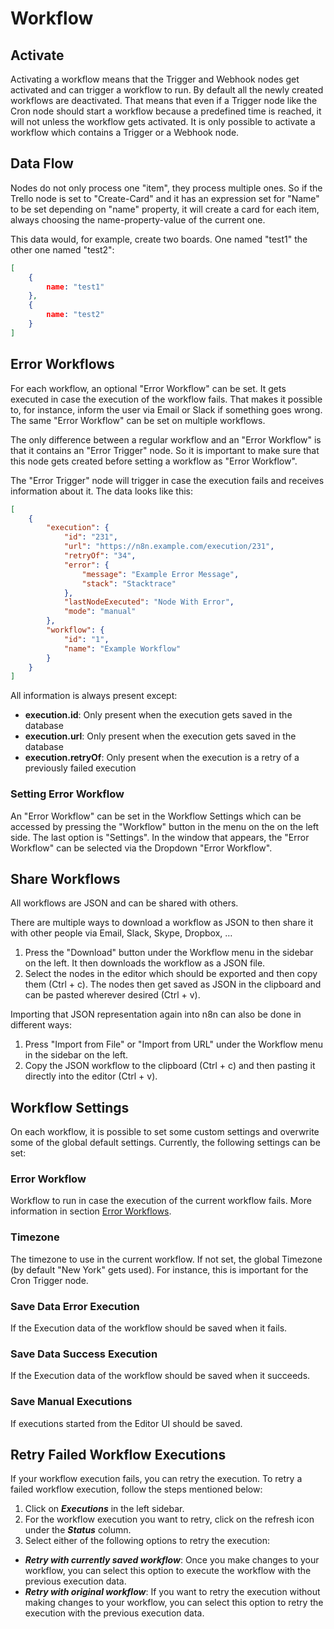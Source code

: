 # Workflow


## Activate

Activating a workflow means that the Trigger and Webhook nodes get activated and can trigger a workflow to run. By default all the newly created workflows are deactivated. That means that even if a Trigger node like the Cron node should start a workflow because a predefined time is reached, it will not unless the workflow gets activated. It is only possible to activate a workflow which contains a Trigger or a Webhook node.


## Data Flow

Nodes do not only process one "item", they process multiple ones. So if the Trello node is set to "Create-Card" and it has an expression set for "Name" to be set depending on "name" property, it will create a card for each item, always choosing the name-property-value of the current one.

This data would, for example, create two boards. One named "test1" the other one named "test2":

```json
[
	{
		name: "test1"
	},
	{
		name: "test2"
	}
]
```


## Error Workflows

For each workflow, an optional "Error Workflow" can be set. It gets executed in case the execution of the workflow fails. That makes it possible to, for instance, inform the user via Email or Slack if something goes wrong. The same "Error Workflow" can be set on multiple workflows.

The only difference between a regular workflow and an "Error Workflow" is that it contains an "Error Trigger" node. So it is important to make sure that this node gets created before setting a workflow as "Error Workflow".

The "Error Trigger" node will trigger in case the execution fails and receives information about it. The data looks like this:

```json
[
	{
		"execution": {
			"id": "231",
			"url": "https://n8n.example.com/execution/231",
			"retryOf": "34",
			"error": {
				"message": "Example Error Message",
				"stack": "Stacktrace"
			},
			"lastNodeExecuted": "Node With Error",
			"mode": "manual"
		},
		"workflow": {
			"id": "1",
			"name": "Example Workflow"
		}
	}
]

```

All information is always present except:
- **execution.id**: Only present when the execution gets saved in the database
- **execution.url**: Only present when the execution gets saved in the database
- **execution.retryOf**: Only present when the execution is a retry of a previously failed execution


### Setting Error Workflow

An "Error Workflow" can be set in the Workflow Settings which can be accessed by pressing the "Workflow" button in the menu on the on the left side. The last option is "Settings". In the window that appears, the "Error Workflow" can be selected via the Dropdown "Error Workflow".


## Share Workflows

All workflows are JSON and can be shared with others.

There are multiple ways to download a workflow as JSON to then share it with other people via Email, Slack, Skype, Dropbox, …

  1. Press the "Download" button under the Workflow menu in the sidebar on the left. It then downloads the workflow as a JSON file.
  1. Select the nodes in the editor which should be exported and then copy them (Ctrl + c). The nodes then get saved as JSON in the clipboard and can be pasted wherever desired (Ctrl + v).

Importing that JSON representation again into n8n can also be done in different ways:

  1. Press "Import from File" or "Import from URL" under the Workflow menu in the sidebar on the left.
  1. Copy the JSON workflow to the clipboard (Ctrl + c) and then pasting it directly into the editor (Ctrl + v).


## Workflow Settings

On each workflow, it is possible to set some custom settings and overwrite some of the global default settings. Currently, the following settings can be set:


### Error Workflow

Workflow to run in case the execution of the current workflow fails. More information in section [Error Workflows](#error-workflows).


### Timezone

The timezone to use in the current workflow. If not set, the global Timezone (by default "New York" gets used). For instance, this is important for the Cron Trigger node.


### Save Data Error Execution

If the Execution data of the workflow should be saved when it fails.


### Save Data Success Execution

If the Execution data of the workflow should be saved when it succeeds.


### Save Manual Executions

If executions started from the Editor UI should be saved.

## Retry Failed Workflow Executions

If your workflow execution fails, you can retry the execution. To retry a failed workflow execution, follow the steps mentioned below:

1. Click on ***Executions*** in the left sidebar.
2. For the workflow execution you want to retry, click on the refresh icon under the ***Status*** column.
3. Select either of the following options to retry the execution:
- ***Retry with currently saved workflow***: Once you make changes to your workflow, you can select this option to execute the workflow with the previous execution data.
- ***Retry with original workflow***: If you want to retry the execution without making changes to your workflow, you can select this option to retry the execution with the previous execution data.
